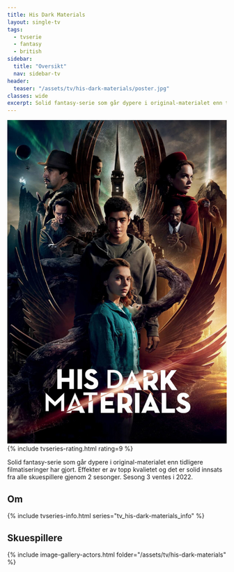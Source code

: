 ```yaml
---
title: His Dark Materials
layout: single-tv
tags: 
  - tvserie 
  - fantasy 
  - british
sidebar:
  title: "Oversikt"
  nav: sidebar-tv
header:
  teaser: "/assets/tv/his-dark-materials/poster.jpg"
classes: wide
excerpt: Solid fantasy-serie som går dypere i original-materialet enn tidligere filmatiseringer har gjort. Effekter er av topp kvalietet og det er solid innsats fra alle skuespillere gjenom 2 sesonger. Sesong 3 ventes i 2022.
---
```

<a href="/assets/tv/his-dark-materials/poster.jpg">
    <img src="/assets/tv/his-dark-materials/poster.jpg" alt="His Dark Materials" class="left-align" />
</a>
{% include tvseries-rating.html rating=9 %}

Solid fantasy-serie som går dypere i original-materialet enn tidligere filmatiseringer har gjort. Effekter er av topp kvalietet og det er solid innsats fra alle skuespillere gjenom 2 sesonger. Sesong 3 ventes i 2022.  

## Om

{% include tvseries-info.html series="tv_his-dark-materials_info" %}

## Skuespillere

{% include image-gallery-actors.html folder="/assets/tv/his-dark-materials" %}


